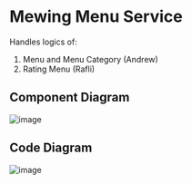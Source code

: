 # Mewing Menu Service
Handles logics of:
1. Menu and Menu Category (Andrew)
2. Rating Menu (Rafli)

## Component Diagram
![image](https://github.com/user-attachments/assets/de475d61-8c4c-4dd4-9cba-9fab481c8adf)

## Code Diagram
![image](https://github.com/user-attachments/assets/b22d959a-1f68-4a17-ac1e-2d903ca53d92)
